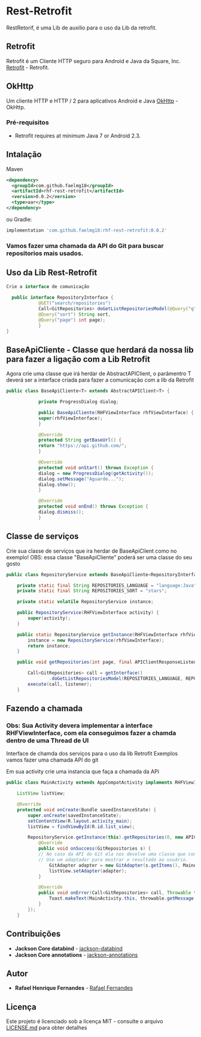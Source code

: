 # Rest-Retrofit
RestRetorif, é uma Lib de auxilio para o uso da Lib da retrofit.



## Retrofit
Retrofit é um Cliente HTTP seguro para Android e Java da Square, Inc.
[Retrofit](https://github.com/square/retrofit) - Retrofit.

## OkHttp

Um cliente HTTP e HTTP / 2 para aplicativos Android e Java
[OkHttp](https://github.com/square/okhttp) - OkHttp.

### Pré-requisitos
* Retrofit requires at minimum Java 7 or Android 2.3.

Intalação
--------
Maven
```xml
<dependency>
  <groupId>com.github.faelmg18</groupId>
  <artifactId>rhf-rest-retrofit</artifactId>
  <version>0.0.2</version>
  <type>aar</type>
</dependency>
```
ou Gradle:
```groovy
implementation 'com.github.faelmg18:rhf-rest-retrofit:0.0.2'
```
### Vamos fazer uma chamada da API do Git para buscar repositorios mais usados.

## Uso da Lib Rest-Retrofit

```Java
Crie a interface de comunicação
  
  public interface RepositoryInterface {
            @GET("search/repositories")
            Call<GitRepositories> doGetListRepositoriesModel(@Query("q") String language,
            @Query("sort") String sort,
            @Query("page") int page);
            }
}
```

## BaseApiCliente - Classe que herdará da nossa lib para fazer a ligação com a Lib Retrofit
Agora crie uma classe que irá herdar de AbstractAPIClient, o parâmentro T deverá ser a interface criada para fazer a comunicação com a lib da Retrofit

```Java
public class BaseApiCliente<T> extends AbstractAPIClient<T> {

            private ProgressDialog dialog;

            public BaseApiCliente(RHFViewInterface rhfViewInterface) {
            super(rhfViewInterface);
            }

            @Override
            protected String getBaseUrl() {
            return "https://api.github.com/";
            }

            @Override
            protected void onStart() throws Exception {
            dialog = new ProgressDialog(getActivity());
            dialog.setMessage("Aguarde...");
            dialog.show();
            }

            @Override
            protected void onEnd() throws Exception {
            dialog.dismiss();
            }

```
## Classe de serviços
 Crie sua classe de serviços que ira herdar de BaseApiClient como no exemplo! OBS: essa classe "BaseApiCliente" poderá ser uma classe do seu gosto
 
```Java
public class RepositoryService extends BaseApiCliente<RepositoryInterface> {

    private static final String REPOSITORIES_LANGUAGE = "language:Java";
    private static final String REPOSITORIES_SORT = "stars";

    private static volatile RepositoryService instance;

    public RepositoryService(RHFViewInterface activity) {
        super(activity);
    }

    public static RepositoryService getInstance(RHFViewInterface rhfViewInterface) {
        instance = new RepositoryService(rhfViewInterface);
        return instance;
    }

    public void getRepositories(int page, final APIClientResponseListener<GitRepositories> listener) {

        Call<GitRepositories> call = getInterface()
                .doGetListRepositoriesModel(REPOSITORIES_LANGUAGE, REPOSITORIES_SORT, page);
        execute(call, listener);
    }


```

## Fazendo a chamada 
### Obs: Sua Activity devera implementar a interface RHFViewInterface, com ela conseguimos fazer a chamda dentro de uma Thread de UI
 Interface de chamda dos serviços para o uso da lib Retrofit
 Exemplos vamos fazer uma chamada API do git

Em sua activity crie uma instancia que faça a chamada da APi

```Java
public class MainActivity extends AppCompatActivity implements RHFViewInterface {

    ListView listView;

    @Override
    protected void onCreate(Bundle savedInstanceState) {
        super.onCreate(savedInstanceState);
        setContentView(R.layout.activity_main);
        listView = findViewById(R.id.list_view);

        RepositoryService.getInstance(this).getRepositories(0, new APIClientResponseListener<GitRepositories>() {
            @Override
            public void onSuccess(GitRepositories s) {
            // No caso da API do Git ela nos devolve uma classe que contem uma lista dos respositórios mais usados.
            // Use um adaptador para mostrar o resultado ao usuário.
                GitAdapter adapter = new GitAdapter(s.getItems(), MainActivity.this);
                listView.setAdapter(adapter);
            }

            @Override
            public void onError(Call<GitRepositories> call, Throwable throwable) {
                Toast.makeText(MainActivity.this, throwable.getMessage(), Toast.LENGTH_LONG).show();
            }
        });
    }
```


## Contribuições

* **Jackson Core databind** - [jackson-databind](https://mvnrepository.com/artifact/com.fasterxml.jackson.core/jackson-databind/2.0.1)
* **Jackson Core annotations** - [jackson-annotations](https://mvnrepository.com/artifact/com.fasterxml.jackson.core/jackson-annotations/2.2.1)

## Autor

* **Rafael Henrique Fernandes** - [Rafael Fernandes](https://github.com/faelmg18)

## Licença

Este projeto é licenciado sob a licença MIT - consulte o arquivo [LICENSE.md](LICENSE.md) para obter detalhes


